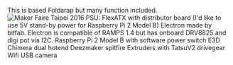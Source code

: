 This is based Foldarap but many function included.
![Maker Faire Taipei 2016](https://scontent.xx.fbcdn.net/v/t1.0-9/13173750_1175294949179724_7181240348272367905_n.jpg)
PSU: FlexATX with distributor board (I'd like to use 5V stand-by power for Raspberry Pi 2 Model B)
Electron made by bitfab. Electron is compatible of RAMPS 1.4 but has onboard DRV8825 and digi pot via I2C.
Raspberry Pi 2 Model B with software power switch
E3D Chimera dual hotend
Deezmaker spitfire Extruders with TatsuV2 drivegear 
Wifi
USB camera
